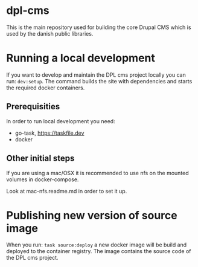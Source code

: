# dpl-cms
This is the main repository used for building the core Drupal CMS which is used by the danish public libraries.

# Running a local development
If you want to develop and maintain the DPL cms project locally you can run: `dev:setup`.
The command builds the site with dependencies and starts the required docker containers.

## Prerequisities
In order to run local development you need:
* go-task, https://taskfile.dev
* docker

## Other initial steps

If you are using a mac/OSX it is recommended to use nfs on the mounted volumes in docker-compose.

Look at mac-nfs.readme.md in order to set it up.

# Publishing new version of source image
When you run: `task source:deploy` a new docker image will be build and deployed to the container registry.
The image contains the source code of the DPL cms project.
